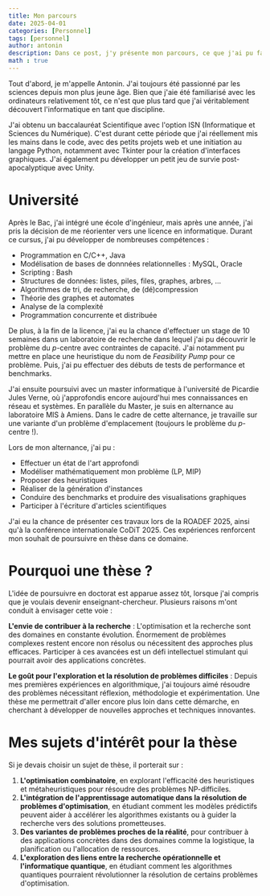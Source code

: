 ```yaml
---
title: Mon parcours
date: 2025-04-01
categories: [Personnel]
tags: [personnel]
author: antonin
description: Dans ce post, j'y présente mon parcours, ce que j'ai pu faire, apprendre et ce que je compte faire à l'avenir.
math : true
---
```


Tout d'abord, je m'appelle Antonin. J'ai toujours été passionné par les sciences depuis mon plus jeune âge. Bien que j'aie été familiarisé avec les ordinateurs relativement tôt, ce n'est que plus tard que j'ai véritablement découvert l'informatique en tant que discipline.

J'ai obtenu un baccalauréat Scientifique avec l'option ISN (Informatique et Sciences du Numérique). C'est durant cette période que j'ai réellement mis les mains dans le code, avec des petits projets web et une initiation au langage Python, notamment avec Tkinter pour la création d'interfaces graphiques. J'ai également pu développer un petit jeu de survie post-apocalyptique avec Unity.

# Université

Après le Bac, j'ai intégré une école d'ingénieur, mais après une année, j'ai pris la décision de me réorienter vers une licence en informatique. Durant ce cursus, j'ai pu développer de nombreuses compétences :
- Programmation en C/C++, Java
- Modélisation de bases de donnnées relationnelles : MySQL, Oracle
- Scripting : Bash
- Structures de données: listes, piles, files, graphes, arbres, ...
- Algorithmes de tri, de recherche, de (dé)compression
- Théorie des graphes et automates
- Analyse de la complexité
- Programmation concurrente et distribuée

De plus, à la fin de la licence, j'ai eu la chance d'effectuer un stage de 10 semaines dans un laboratoire de recherche dans lequel j'ai pu découvrir le problème du $p$-centre avec contraintes de capacité. J'ai notamment pu mettre en place une heuristique du nom de *Feasibility Pump* pour ce problème. Puis, j'ai pu effectuer des débuts de tests de performance et benchmarks.

J'ai ensuite poursuivi avec un master informatique à l'université de Picardie Jules Verne, où j'approfondis encore aujourd'hui mes connaissances en réseau et systèmes. En parallèle du Master, je suis en alternance au laboratoire MIS à Amiens. Dans le cadre de cette alternance, je travaille sur une variante d'un problème d'emplacement (toujours le problème du $p$-centre !).

Lors de mon alternance, j'ai pu : 
- Effectuer un état de l'art approfondi
- Modéliser mathématiquement mon problème (LP, MIP)
- Proposer des heuristiques
- Réaliser de la génération d'instances
- Conduire des benchmarks et produire des visualisations graphiques
- Participer à l'écriture d'articles scientifiques

J'ai eu la chance de présenter ces travaux lors de la ROADEF 2025, ainsi qu'à la conférence internationale CoDiT 2025. Ces expériences renforcent mon souhait de poursuivre en thèse dans ce domaine.

# Pourquoi une thèse ?

L'idée de poursuivre en doctorat est apparue assez tôt, lorsque j'ai compris que je voulais devenir enseignant-chercheur. Plusieurs raisons m'ont conduit à envisager cette voie : 

**L'envie de contribuer à la recherche** : L'optimisation et la recherche sont des domaines en constante évolution. Énormement de problèmes complexes restent encore non résolus ou nécessitent des approches plus efficaces. Participer à ces avancées est un défi intellectuel stimulant qui pourrait avoir des applications concrètes.
    
**Le goût pour l'exploration et la résolution de problèmes difficiles** : Depuis mes premières expériences en algorithmique, j'ai toujours aimé résoudre des problèmes nécessitant réflexion, méthodologie et expérimentation. Une thèse me permettrait d'aller encore plus loin dans cette démarche, en cherchant à développer de nouvelles approches et techniques innovantes.
    
# Mes sujets d'intérêt pour la thèse

Si je devais choisir un sujet de thèse, il porterait sur :

1. **L'optimisation combinatoire**, en explorant l'efficacité des heuristiques et métaheuristiques pour résoudre des problèmes NP-difficiles.
2. **L'intégration de l'apprentissage automatique dans la résolution de problèmes d'optimisation**, en étudiant comment les modèles prédictifs peuvent aider à accélérer les algorithmes existants ou à guider la recherche vers des solutions prometteuses.
3. **Des variantes de problèmes proches de la réalité**, pour contribuer à des applications concrètes dans des domaines comme la logistique, la planification ou l'allocation de ressources.
4. **L'exploration des liens entre la recherche opérationnelle et l'informatique quantique**, en étudiant comment les algorithmes quantiques pourraient révolutionner la résolution de certains problèmes d'optimisation.